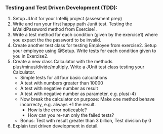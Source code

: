 ### Testing and Test Driven Development (TDD):
1. Setup JUnit for your Intellij project (assesment prep)
2. Write and run your first happy path Junit test. Testing the isValidPassword method from Exercise1.
3. Write a test method for each condition (given by the exercise1) where you expact the the password to be invalid.  
4. Create another test class for testing Employee from exercise2. Setup your employee using @Setup. Write tests for each condition given to you in Exercise2.  
5. Create a new class Calculator with the methods plus/minus/divide/multiply. Write a JUnit test class testing your Calculator. 
    * Simple tests for all four basic calculations
    * A test with numbers greater than 10000
    * A test with negative number as result
    * A test with negative number as parameter, e.g. plus(-4)
    * Now break the calculator on purpose: Make one method behave incorrecty, e.g. always +1 the result.
        * How is the error noticeable?
        * How can you re-run only the failed tests?
    * Bonus: Test with result greater than 3 billion, Test division by 0
4. Explain test driven development in detail. 